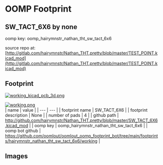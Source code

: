 # OOMP Footprint  
## SW_TACT_6X6  by none  
  
oomp key: oomp_hairymnstr_nathan_tht_sw_tact_6x6  
  
source repo at: [http://gitlab.com/hairymnstr/Nathan_THT.pretty/blob/master/TEST_POINT.kicad_mod](http://gitlab.com/hairymnstr/Nathan_THT.pretty/blob/master/TEST_POINT.kicad_mod)  
## Footprint  
  
[![working_kicad_pcb_3d.png](working_kicad_pcb_3d_600.png)](working_kicad_pcb_3d.png)  
  
[![working.png](working_600.png)](working.png)  
| name | value | 
| --- | --- | 
| footprint name | SW_TACT_6X6 | 
| footprint description | None | 
| number of pads | 4 | 
| github path | http://github.com/hairymnstr/Nathan_THT.pretty/blob/master/SW_TACT_6X6.kicad_mod | 
| oomp key | oomp_hairymnstr_nathan_tht_sw_tact_6x6 | 
| oomp bot github | https://github.com/oomlout/oomlout_oomp_footprint_bot/tree/main/footprints/hairymnstr_nathan_tht_sw_tact_6x6/working | 
## Images  

